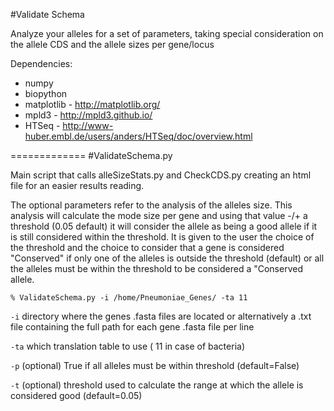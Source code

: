 #Validate Schema

Analyze your alleles for a set of parameters, taking special consideration on the allele CDS and the allele sizes per gene/locus


Dependencies:
* numpy
* biopython
* matplotlib - http://matplotlib.org/
* mpld3 - http://mpld3.github.io/
* HTSeq - http://www-huber.embl.de/users/anders/HTSeq/doc/overview.html


=============
#ValidateSchema.py

Main script that calls alleSizeStats.py and CheckCDS.py creating an html file for an easier results reading.

The optional parameters refer to the analysis of the alleles size. This analysis will calculate the mode size per gene and using that value -/+ a threshold (0.05 default) it will consider the allele as being a good allele if it is still considered within the threshold. It is given to the user the choice of the threshold and the choice to consider that a gene is considered "Conserved" if only one of the alleles is outside the threshold (default) or all the alleles must be within the threshold to be considered a "Conserved allele.

	% ValidateSchema.py -i /home/Pneumoniae_Genes/ -ta 11
	
`-i` directory where the genes .fasta files are located or alternatively a .txt file containing the full path for each gene .fasta file per line

`-ta` which translation table to use ( 11 in case of bacteria)

`-p` (optional) True if all alleles must be within threshold (default=False)

`-t` (optional) threshold used to calculate the range at which the allele is considered good (default=0.05)


